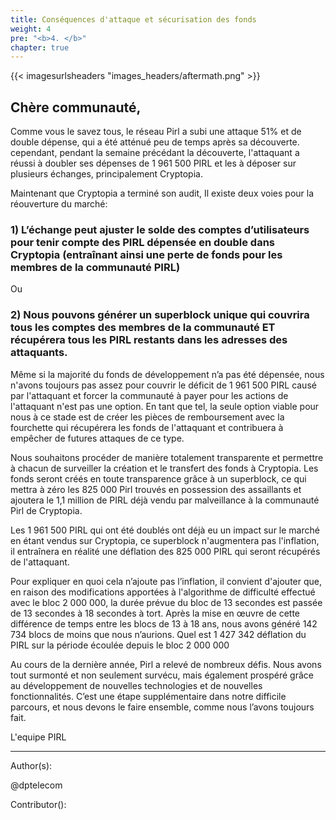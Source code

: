```yaml
---
title: Conséquences d'attaque et sécurisation des fonds
weight: 4
pre: "<b>4. </b>"
chapter: true
---
```


{{< imagesurlsheaders "images_headers/aftermath.png"  >}}



## Chère communauté,

Comme vous le savez tous, le réseau Pirl a subi une attaque  51% et de  double dépense,
qui a été atténué peu de temps après sa découverte. cependant,
pendant la semaine précédant la découverte,
l'attaquant a réussi à doubler ses dépenses de 1 961 500 PIRL et  les à déposer sur plusieurs échanges,
principalement Cryptopia.


Maintenant que Cryptopia a terminé son audit,
Il existe deux voies pour la réouverture du marché:


### 1) L’échange peut ajuster le solde des comptes d’utilisateurs pour tenir compte des PIRL dépensée en double dans Cryptopia (entraînant ainsi une perte de fonds pour les membres de la communauté PIRL)


Ou

### 2) Nous pouvons générer un superblock unique qui couvrira tous les comptes des membres de la communauté ET récupérera tous les PIRL restants dans les adresses des attaquants.


Même si la majorité du fonds de développement n’a pas été dépensée,
nous n'avons toujours pas assez pour couvrir le déficit de 1 961 500 PIRL causé par l'attaquant et forcer la communauté à payer pour les actions de l'attaquant n'est pas une option.
En tant que tel, la seule option viable pour nous à ce stade est de créer les pièces de remboursement avec la fourchette qui récupérera les fonds de l'attaquant et contribuera à empêcher de futures attaques de ce type.


Nous souhaitons procéder de manière totalement transparente et permettre à chacun de surveiller la création et le transfert des fonds à Cryptopia.
Les fonds seront créés en toute transparence grâce à un superblock,
ce qui mettra à zéro les 825 000 Pirl trouvés en possession des assaillants et ajoutera le 1,1 million de PIRL déjà vendu par malveillance à la communauté Pirl de Cryptopia.


Les 1 961 500 PIRL qui ont été doublés ont déjà eu un impact sur le marché en étant vendus sur Cryptopia,
ce superblock n'augmentera pas l'inflation, il entraînera en réalité une déflation des 825 000 PIRL qui seront récupérés de l'attaquant.

Pour expliquer en quoi cela n’ajoute pas l’inflation,
il convient d'ajouter que, en raison des modifications apportées à l'algorithme de difficulté effectué avec le bloc 2 000 000, la durée prévue du bloc de 13 secondes est passée de 13 secondes à 18 secondes à tort.
Après la mise en œuvre de cette différence de temps entre les blocs de 13 à 18 ans, nous avons généré 142 734 blocs de moins que nous n’aurions. Quel est 1 427 342 déflation du PIRL sur la période écoulée depuis le bloc 2 000 000


Au cours de la dernière année, Pirl a relevé de nombreux défis. Nous avons tout surmonté et non seulement survécu, mais également prospéré grâce au développement de nouvelles technologies et de nouvelles fonctionnalités.
C’est une étape supplémentaire dans notre difficile parcours, et nous devons le faire ensemble, comme nous l’avons toujours fait.


L'equipe PIRL


---
Author(s):  

@dptelecom  

Contributor():
